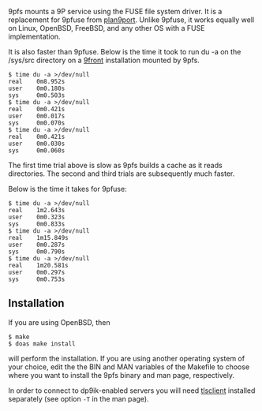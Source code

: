 9pfs mounts a 9P service using the FUSE file system driver. It is a
replacement for 9pfuse from [plan9port](https://swtch.com/plan9port/).
Unlike 9pfuse, it works equally well on Linux, OpenBSD, FreeBSD, and
any other OS with a FUSE implementation.

It is also faster than 9pfuse. Below is the time it took to run du
-a on the /sys/src directory on a [9front](http://9front.org)
installation mounted by 9pfs.

```
$ time du -a >/dev/null
real    0m8.952s
user    0m0.180s
sys     0m0.503s
$ time du -a >/dev/null
real    0m0.421s
user    0m0.017s
sys     0m0.070s
$ time du -a >/dev/null
real    0m0.421s
user    0m0.030s
sys     0m0.060s
```

The first time trial above is slow as 9pfs builds a cache as it reads
directories. The second and third trials are subsequently much faster.

Below is the time it takes for 9pfuse:

```
$ time du -a >/dev/null
real    1m2.643s
user    0m0.323s
sys     0m0.833s
$ time du -a >/dev/null
real    1m15.849s
user    0m0.287s
sys     0m0.790s
$ time du -a >/dev/null
real    1m20.581s
user    0m0.297s
sys     0m0.753s
```

Installation
------------
If you are using OpenBSD, then

```
$ make
$ doas make install
```

will perform the installation. If you are using another operating
system of your choice, edit the the BIN and MAN variables of the
Makefile to choose where you want to install the 9pfs binary and
man page, respectively.

In order to connect to dp9ik-enabled servers you will need
[tlsclient](https://git.sr.ht/~moody/tlsclient) installed separately
(see option `-T` in the man page).
